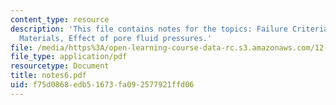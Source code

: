 ```yaml
---
content_type: resource
description: 'This file contains notes for the topics: Failure Criteria, Cohesive
  Materials, Effect of pore fluid pressures.'
file: /media/https%3A/open-learning-course-data-rc.s3.amazonaws.com/12-113-structural-geology-fall-2005/f75d0868edb51673fa092577921ffd06_notes6.pdf
file_type: application/pdf
resourcetype: Document
title: notes6.pdf
uid: f75d0868-edb5-1673-fa09-2577921ffd06
---
```

